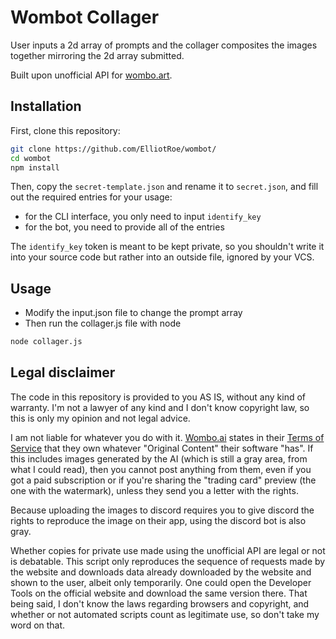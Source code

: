 # Wombot Collager

User inputs a 2d array of prompts and the collager composites the images together mirroring the 2d array submitted.

Built upon unofficial API for [wombo.art](https://app.wombo.art/).

## Installation

First, clone this repository:

```sh
git clone https://github.com/ElliotRoe/wombot/
cd wombot
npm install
```

Then, copy the `secret-template.json` and rename it to `secret.json`, and fill out the required entries for your usage:

- for the CLI interface, you only need to input `identify_key`
- for the bot, you need to provide all of the entries

The `identify_key` token is meant to be kept private, so you shouldn't write it into your source code but rather into an outside file, ignored by your VCS.

## Usage

- Modify the input.json file to change the prompt array
- Then run the collager.js file with node

```sh
node collager.js
```

## Legal disclaimer

The code in this repository is provided to you AS IS, without any kind of warranty.
I'm not a lawyer of any kind and I don't know copyright law, so this is only my opinion and not legal advice.

I am not liable for whatever you do with it.
[Wombo.ai](https://wombo.ai/) states in their [Terms of Service](https://wombo.ai/terms/) that they own whatever "Original Content" their software "has".
If this includes images generated by the AI (which is still a gray area, from what I could read), then you cannot post anything from them, even if you got a paid subscription or if you're sharing the "trading card" preview (the one with the watermark), unless they send you a letter with the rights.

Because uploading the images to discord requires you to give discord the rights to reproduce the image on their app, using the discord bot is also gray.

Whether copies for private use made using the unofficial API are legal or not is debatable.
This script only reproduces the sequence of requests made by the website and downloads data already downloaded by the website and shown to the user, albeit only temporarily.
One could open the Developer Tools on the official website and download the same version there.
That being said, I don't know the laws regarding browsers and copyright, and whether or not automated scripts count as legitimate use, so don't take my word on that.
